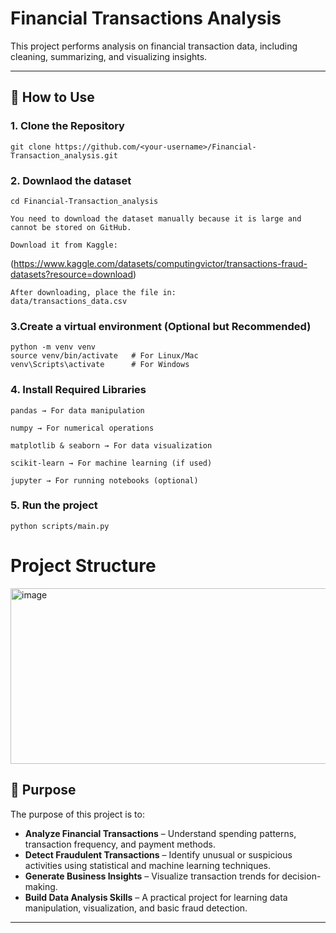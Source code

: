 # Financial Transactions Analysis

This project performs analysis on financial transaction data, including cleaning, summarizing, and visualizing insights.

---

## 📌 How to Use

### 1. Clone the Repository
```
git clone https://github.com/<your-username>/Financial-Transaction_analysis.git
```
### 2. Downlaod the dataset
```
cd Financial-Transaction_analysis

You need to download the dataset manually because it is large and cannot be stored on GitHub.

Download it from Kaggle:
```
(https://www.kaggle.com/datasets/computingvictor/transactions-fraud-datasets?resource=download)
```
After downloading, place the file in:
data/transactions_data.csv
```
### 3.Create a virtual environment (Optional but Recommended)

```
python -m venv venv
source venv/bin/activate   # For Linux/Mac
venv\Scripts\activate      # For Windows
```
### 4. Install Required Libraries 
```
pandas → For data manipulation

numpy → For numerical operations

matplotlib & seaborn → For data visualization

scikit-learn → For machine learning (if used)

jupyter → For running notebooks (optional)
```
### 5. Run the project
```
python scripts/main.py
```


# Project Structure

<img width="595" height="281" alt="image" src="https://github.com/user-attachments/assets/54aae9c8-ddc2-4576-9133-f160db8cfe0a" />


## 📌 Purpose

The purpose of this project is to:
- **Analyze Financial Transactions** – Understand spending patterns, transaction frequency, and payment methods.
- **Detect Fraudulent Transactions** – Identify unusual or suspicious activities using statistical and machine learning techniques.
- **Generate Business Insights** – Visualize transaction trends for decision-making.
- **Build Data Analysis Skills** – A practical project for learning data manipulation, visualization, and basic fraud detection.

---


